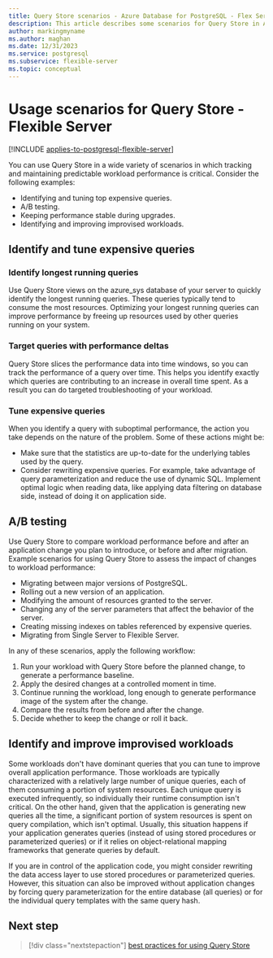 ```yaml
---
title: Query Store scenarios - Azure Database for PostgreSQL - Flex Server
description: This article describes some scenarios for Query Store in Azure Database for PostgreSQL - Flex Server.
author: markingmyname
ms.author: maghan
ms.date: 12/31/2023
ms.service: postgresql
ms.subservice: flexible-server
ms.topic: conceptual
---
```


# Usage scenarios for Query Store - Flexible Server

[!INCLUDE [applies-to-postgresql-flexible-server](../includes/applies-to-postgresql-flexible-server.md)]

You can use Query Store in a wide variety of scenarios in which tracking and maintaining predictable workload performance is critical. Consider the following examples:
- Identifying and tuning top expensive queries.
- A/B testing.
- Keeping performance stable during upgrades.
- Identifying and improving improvised workloads.

## Identify and tune expensive queries

### Identify longest running queries

Use Query Store views on the azure_sys database of your server to quickly identify the longest running queries. These queries typically tend to consume the most resources. Optimizing your longest running queries can improve performance by freeing up resources used by other queries running on your system.

### Target queries with performance deltas

Query Store slices the performance data into time windows, so you can track the performance of a query over time. This helps you identify exactly which queries are contributing to an increase in overall time spent. As a result you can do targeted troubleshooting of your workload.

### Tune expensive queries

When you identify a query with suboptimal performance, the action you take depends on the nature of the problem. Some of these actions might be:
- Make sure that the statistics are up-to-date for the underlying tables used by the query.
- Consider rewriting expensive queries. For example, take advantage of query parameterization and reduce the use of dynamic SQL. Implement optimal logic when reading data, like applying data filtering on database side, instead of doing it on application side.

## A/B testing

Use Query Store to compare workload performance before and after an application change you plan to introduce, or before and after migration. Example scenarios for using Query Store to assess the impact of changes to workload performance:
- Migrating between major versions of PostgreSQL.
- Rolling out a new version of an application.
- Modifying the amount of resources granted to the server.
- Changing any of the server parameters that affect the behavior of the server.
- Creating missing indexes on tables referenced by expensive queries.
- Migrating from Single Server to Flexible Server.

In any of these scenarios, apply the following workflow:
1. Run your workload with Query Store before the planned change, to generate a performance baseline.
1. Apply the desired changes at a controlled moment in time.
1. Continue running the workload, long enough to generate performance image of the system after the change.
1. Compare the results from before and after the change.
1. Decide whether to keep the change or roll it back.

## Identify and improve improvised workloads

Some workloads don't have dominant queries that you can tune to improve overall application performance. Those workloads are typically characterized with a relatively large number of unique queries, each of them consuming a portion of system resources. Each unique query is executed infrequently, so individually their runtime consumption isn't critical. On the other hand, given that the application is generating new queries all the time, a significant portion of system resources is spent on query compilation, which isn't optimal. Usually, this situation happens if your application generates queries (instead of using stored procedures or parameterized queries) or if it relies on object-relational mapping frameworks that generate queries by default.

If you are in control of the application code, you might consider rewriting the data access layer to use stored procedures or parameterized queries. However, this situation can also be improved without application changes by forcing query parameterization for the entire database (all queries) or for the individual query templates with the same query hash.

## Next step

> [!div class="nextstepaction"]
> [best practices for using Query Store](concepts-query-store-best-practices.md)
